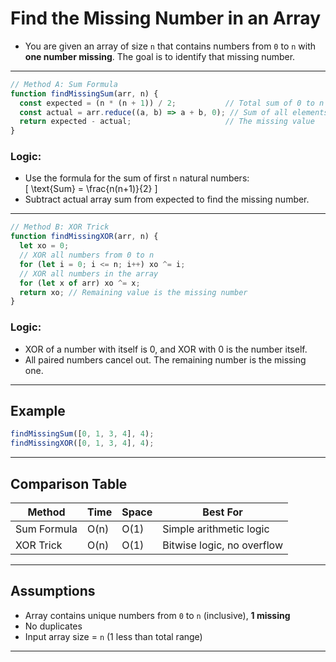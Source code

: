 #  Find the Missing Number in an Array

- You are given an array of size `n` that contains numbers from `0` to `n` with **one number missing**. The goal is to identify that missing number.

---

```js
// Method A: Sum Formula
function findMissingSum(arr, n) {
  const expected = (n * (n + 1)) / 2;           // Total sum of 0 to n
  const actual = arr.reduce((a, b) => a + b, 0); // Sum of all elements in array
  return expected - actual;                     // The missing value
}
```

###  Logic:
- Use the formula for the sum of first `n` natural numbers:  
  \[ \text{Sum} = \frac{n(n+1)}{2} \]
- Subtract actual array sum from expected to find the missing number.

---

```js
// Method B: XOR Trick
function findMissingXOR(arr, n) {
  let xo = 0;
  // XOR all numbers from 0 to n
  for (let i = 0; i <= n; i++) xo ^= i;
  // XOR all numbers in the array
  for (let x of arr) xo ^= x;
  return xo; // Remaining value is the missing number
}
```

###  Logic:
- XOR of a number with itself is 0, and XOR with 0 is the number itself.
- All paired numbers cancel out. The remaining number is the missing one.

---

##  Example

```js
findMissingSum([0, 1, 3, 4], 4);     
findMissingXOR([0, 1, 3, 4], 4);    
```

---

##  Comparison Table

| Method        | Time   | Space | Best For                     |
|---------------|--------|-------|------------------------------|
| Sum Formula   | O(n)   | O(1)  | Simple arithmetic logic      |
| XOR Trick     | O(n)   | O(1)  | Bitwise logic, no overflow   |

---

##  Assumptions

- Array contains unique numbers from `0` to `n` (inclusive), **1 missing**
- No duplicates
- Input array size = `n` (1 less than total range)

---
